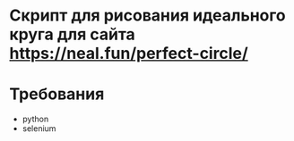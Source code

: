 # Скрипт для рисования идеального круга для сайта https://neal.fun/perfect-circle/
# Требования
* python
* selenium